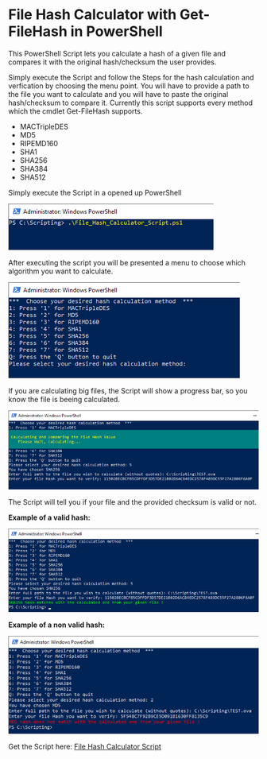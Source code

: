 # File Hash Calculator with Get-FileHash in PowerShell

This PowerShell Script lets you calculate a hash of a given file and compares it with the original hash/checksum the user provides.

Simply execute the Script and follow the Steps for the hash calculation and verfication by choosing the menu point.
You will have to provide a path to the file you want to calculate and you will have to paste the original hash/checksum to compare it.
Currently this script supports every method which the cmdlet Get-FileHash supports.
- MACTripleDES
- MD5
- RIPEMD160
- SHA1
- SHA256
- SHA384
- SHA512

Simply execute the Script in a opened up PowerShell

![Execution of the Script](https://github.com/falkobanaszak/File-Hash-Calculator-Script/blob/master/execute_script.png)

After executing the script you will be presented a menu to choose which algorithm you want to calculate.

![Script Menu](https://github.com/falkobanaszak/File-Hash-Calculator-Script/blob/master/script_menu.png)

If you are calculating big files, the Script will show a progress bar, so you know the file is beeing calculated.

![Image of the progess bar](https://github.com/falkobanaszak/File-Hash-Calculator-Script/blob/master/hash_calculation.png)

The Script will tell you if your file and the provided checksum is valid or not.

**Example of a valid hash:**

![Image of a valid hash](https://github.com/falkobanaszak/File-Hash-Calculator-Script/blob/master/hash_valid.png)

**Example of a non valid hash:**

![Image of a non valid hash](https://github.com/falkobanaszak/File-Hash-Calculator-Script/blob/master/hash_not_valid.png)

Get the Script here: [File Hash Calculator Script](https://github.com/falkobanaszak/File-Hash-Calculator-Script/blob/master/File_Hash_Calculator_Script.ps1)
